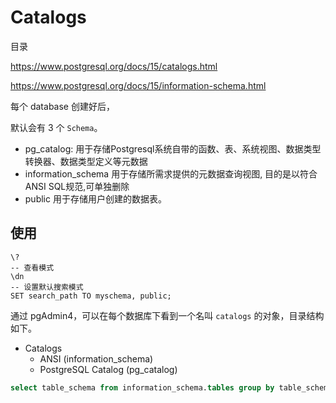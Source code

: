 # Catalogs

目录

https://www.postgresql.org/docs/15/catalogs.html

https://www.postgresql.org/docs/15/information-schema.html

每个 database 创建好后，

默认会有 3 个 `Schema`。

- pg_catalog:
用于存储Postgresql系统自带的函数、表、系统视图、数据类型转换器、数据类型定义等元数据
- information_schema
用于存储所需求提供的元数据查询视图, 目的是以符合ANSI SQL规范,可单独删除
- public
用于存储用户创建的数据表。

## 使用

```psql
\?
-- 查看模式
\dn
-- 设置默认搜索模式
SET search_path TO myschema, public;
```

通过 pgAdmin4，可以在每个数据库下看到一个名叫 `catalogs` 的对象，目录结构如下。
- Catalogs
  - ANSI (information_schema)
  - PostgreSQL Catalog (pg_catalog)

```sql
select table_schema from information_schema.tables group by table_schema;
```
